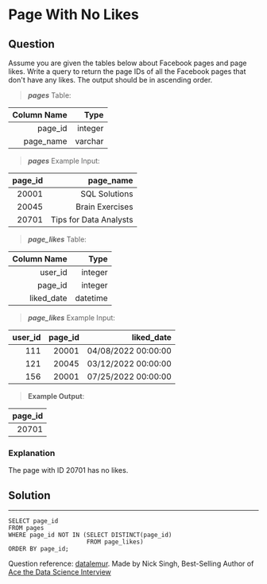 # Page With No Likes

## **Question**

Assume you are given the tables below about Facebook pages and page likes. Write a query to return the page IDs of all the Facebook pages that don't have any likes. The output should be in ascending order.

>***pages***  Table:

|Column Name|Type|
|---:|---:|
|page_id|integer|
|page_name|varchar|

>***pages*** Example Input:

|page_id|	page_name|
|---:|---:|
20001|	SQL Solutions
20045|    Brain Exercises
20701|	Tips for Data Analysts

>***page_likes***  Table:

|Column Name|Type|
|---:|---:|
|user_id|integer|
|page_id|integer|
|liked_date|datetime|

>***page_likes*** Example Input:

|user_id|page_id|liked_date|
|---:|---:|---:|
111|	20001|	04/08/2022 00:00:00
121|	20045|	03/12/2022 00:00:00
156|	20001|	07/25/2022 00:00:00


>**Example Output**:

|page_id|
|---:|
|20701|

### **Explanation**
The page with ID 20701 has no likes.

## Solution
---
    SELECT page_id 
    FROM pages
    WHERE page_id NOT IN (SELECT DISTINCT(page_id) 
                          FROM page_likes)
    ORDER BY page_id;

Question reference: [datalemur](https://datalemur.com/).
                    Made by Nick Singh, Best-Selling Author of [Ace the Data Science Interview](https://www.amazon.com/dp/0578973839?&linkCode=sl1&tag=datalemur-20&linkId=be42c7443fa05a3c9d783fee4e6f4762&language=en_US&ref_=as_li_ss_tl)

